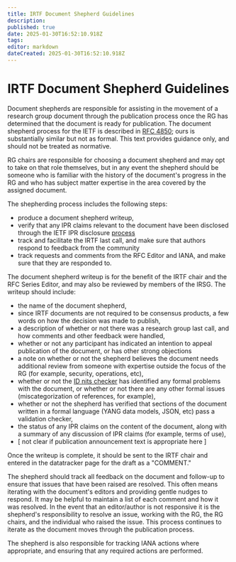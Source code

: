 ```yaml
---
title: IRTF Document Shepherd Guidelines
description: 
published: true
date: 2025-01-30T16:52:10.918Z
tags: 
editor: markdown
dateCreated: 2025-01-30T16:52:10.918Z
---
```


# IRTF Document Shepherd Guidelines

Document shepherds are responsible for assisting in the movement of a research group document through the publication process once the RG has determined that the document is ready for publication.  The document shepherd process for the IETF is described in [RFC 4850](https://datatracker.ietf.org/doc/rfc4858/); ours is substantially similar but not as formal.  This text provides guidance only, and should not be treated as normative.

RG chairs are responsible for choosing a document shepherd and may opt to take on that role themselves, but in any event the shepherd should be someone who is familiar with the history of the document's progress in the RG and who has subject matter expertise in the area covered by the assigned document.

The shepherding process includes the following steps:
- produce a document shepherd writeup,
- verify that any IPR claims relevant to the document have been disclosed through the IETF IPR disclosure [process](https://datatracker.ietf.org/ipr/) 
- track and facilitate the IRTF last call, and make sure that authors respond to feedback from the community
- track requests and comments from the RFC Editor and IANA, and make sure that they are responded to.

The document shepherd writeup is for the benefit of the IRTF chair and the RFC Series Editor, and may also be reviewed by members of the IRSG.  The writeup should include:
- the name of the document shepherd,
- since IRTF documents are not required to be consensus products, a few words on how the decision was made to publish,
- a description of whether or not there was a research group last call, and how comments and other feedback were handled,
- whether or not any participant has indicated an intention to appeal publication of the document, or has other strong objections
- a note on whether or not the shepherd believes the document needs additional review from someone with expertise outside the focus of the RG (for example, security, operations, etc),
- whether or not the [ID nits checker](https://github.com/ietf-tools/idnits?tab=readme-ov-file) has identified any formal problems with the document, or whether or not there are any other formal issues (miscategorization of references, for example),
- whether or not the shepherd has verified that sections of the document written in a formal language (YANG data models, JSON, etc) pass a validation checker,
- the status of any IPR claims on the content of the document, along with a summary of any discussion of IPR claims (for example, terms of use),
- [ not clear if publication announcement text is appropriate here ]

Once the writeup is complete, it should be sent to the IRTF chair and entered in the datatracker page for the draft as a "COMMENT."

The shepherd should track all feedback on the document and follow-up to ensure that issues that have been raised are resolved.  This often means iterating with the document's editors and providing gentle nudges to respond.  It may be helpful to maintain a list of each comment and how it was resolved.  In the event that an editor/author is not responsive it is the shepherd's responsibility to resolve an issue, working with the RG, the RG chairs, and the individual who raised the issue.  This process continues to iterate as the document moves through the publication process.

The shepherd is also responsible for tracking IANA actions where appropriate, and ensuring that any required actions are performed.